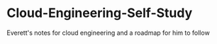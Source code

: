 # Cloud-Engineering-Self-Study
 Everett's notes for cloud engineering and a roadmap for him to follow
